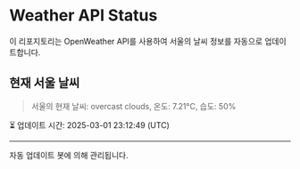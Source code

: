 
# Weather API Status

이 리포지토리는 OpenWeather API를 사용하여 서울의 날씨 정보를 자동으로 업데이트합니다.

## 현재 서울 날씨
> 서울의 현재 날씨: overcast clouds, 온도: 7.21°C, 습도: 50%

⏳ 업데이트 시간: 2025-03-01 23:12:49 (UTC)

---
자동 업데이트 봇에 의해 관리됩니다.
